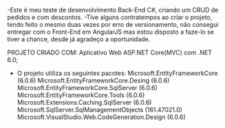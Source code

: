 <Instructions for code>

-Este é meu teste de desenvolvimento Back-End C#, criando um CRUD de pedidos e com descontos.
-Tive alguns contratempos ao criar o projeto, tendo feito o mesmo duas vezes por erro de versionamento, não consegui entregar com o Front-End em AngularJS mas estou disposto a faze-lo se tiver a chance, desde já agradeço a oportunidade.

PROJETO CRIADO COM: Aplicativo Web ASP.NET Core(MVC) com .NET 6.0; 

* O projeto utiliza os seguintes pacotes:
Microsoft.EntityFrameworkCore (6.0.6)
Microsoft.EntityFrameworkCore.Desing (6.0.6)
Microsoft.EntityFrameworkCore.SqlServer (6.0.6)
Microsoft.EntityFrameworkCore.Tools (6.0.6)
Microsoft.Extensions.Caching.SqlServer (6.0.6)
Microsoft.SqlServer.SqlManagementObjects (161.47021.0)
Microsoft.VisualStudio.Web.CodeGeneration.Design (6.0.6)

